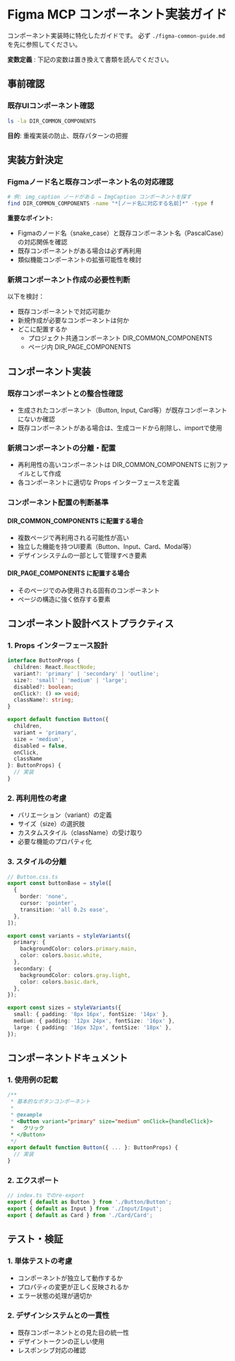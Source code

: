 # Figma MCP コンポーネント実装ガイド

コンポーネント実装時に特化したガイドです。
必ず `./figma-common-guide.md` を先に参照してください。

**変数定義** : 下記の変数は置き換えて書類を読んでください。

<!--
変数定義:
- DIR_COMMON_COMPONENTS: /src/components/ui/
- DIR_PAGE_COMPONENTS: /src/pages/**/components/
-->

## 事前確認

### 既存UIコンポーネント確認
```bash
ls -la DIR_COMMON_COMPONENTS
```

**目的**: 重複実装の防止、既存パターンの把握

## 実装方針決定

### Figmaノード名と既存コンポーネント名の対応確認
```bash
# 例: img_caption ノードがある → ImgCaption コンポーネントを探す
find DIR_COMMON_COMPONENTS -name "*[ノード名に対応する名前]*" -type f
```

**重要なポイント:**
- Figmaのノード名（snake_case）と既存コンポーネント名（PascalCase）の対応関係を確認
- 既存コンポーネントがある場合は必ず再利用
- 類似機能コンポーネントの拡張可能性を検討

### 新規コンポーネント作成の必要性判断
以下を検討：
- 既存コンポーネントで対応可能か
- 新規作成が必要なコンポーネントは何か
- どこに配置するか
  - プロジェクト共通コンポーネント DIR_COMMON_COMPONENTS
  - ページ内 DIR_PAGE_COMPONENTS

## コンポーネント実装

### 既存コンポーネントとの整合性確認
- 生成されたコンポーネント（Button, Input, Card等）が既存コンポーネントにないか確認
- 既存コンポーネントがある場合は、生成コードから削除し、importで使用

### 新規コンポーネントの分離・配置
- 再利用性の高いコンポーネントは DIR_COMMON_COMPONENTS に別ファイルとして作成
- 各コンポーネントに適切な Props インターフェースを定義

### コンポーネント配置の判断基準

#### DIR_COMMON_COMPONENTS に配置する場合
- 複数ページで再利用される可能性が高い
- 独立した機能を持つUI要素（Button、Input、Card、Modal等）
- デザインシステムの一部として管理すべき要素

#### DIR_PAGE_COMPONENTS に配置する場合
- そのページでのみ使用される固有のコンポーネント
- ページの構造に強く依存する要素

## コンポーネント設計ベストプラクティス

### 1. Props インターフェース設計
```typescript
interface ButtonProps {
  children: React.ReactNode;
  variant?: 'primary' | 'secondary' | 'outline';
  size?: 'small' | 'medium' | 'large';
  disabled?: boolean;
  onClick?: () => void;
  className?: string;
}

export default function Button({
  children,
  variant = 'primary',
  size = 'medium',
  disabled = false,
  onClick,
  className
}: ButtonProps) {
  // 実装
}
```

### 2. 再利用性の考慮
- バリエーション（variant）の定義
- サイズ（size）の選択肢
- カスタムスタイル（className）の受け取り
- 必要な機能のプロパティ化

### 3. スタイルの分離
```typescript
// Button.css.ts
export const buttonBase = style([
  {
    border: 'none',
    cursor: 'pointer',
    transition: 'all 0.2s ease',
  },
]);

export const variants = styleVariants({
  primary: {
    backgroundColor: colors.primary.main,
    color: colors.basic.white,
  },
  secondary: {
    backgroundColor: colors.gray.light,
    color: colors.basic.dark,
  },
});

export const sizes = styleVariants({
  small: { padding: '8px 16px', fontSize: '14px' },
  medium: { padding: '12px 24px', fontSize: '16px' },
  large: { padding: '16px 32px', fontSize: '18px' },
});
```

## コンポーネントドキュメント

### 1. 使用例の記載
```typescript
/**
 * 基本的なボタンコンポーネント
 *
 * @example
 * <Button variant="primary" size="medium" onClick={handleClick}>
 *   クリック
 * </Button>
 */
export default function Button({ ... }: ButtonProps) {
  // 実装
}
```

### 2. エクスポート
```typescript
// index.ts でのre-export
export { default as Button } from './Button/Button';
export { default as Input } from './Input/Input';
export { default as Card } from './Card/Card';
```

## テスト・検証

### 1. 単体テストの考慮
- コンポーネントが独立して動作するか
- プロパティの変更が正しく反映されるか
- エラー状態の処理が適切か

### 2. デザインシステムとの一貫性
- 既存コンポーネントとの見た目の統一性
- デザイントークンの正しい使用
- レスポンシブ対応の確認
